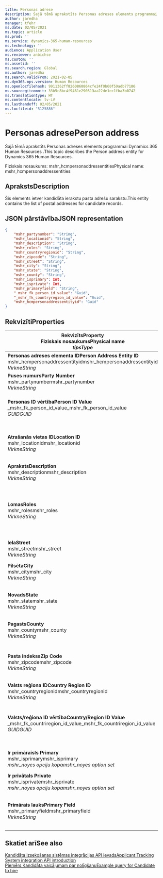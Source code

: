 ```yaml
---
title: Personas adrese
description: Šajā tēmā aprakstīts Personas adreses elements programmai Dynamics 365 Human Resources .
author: jaredha
manager: tfehr
ms.date: 02/05/2021
ms.topic: article
ms.prod: ''
ms.service: dynamics-365-human-resources
ms.technology: ''
audience: Application User
ms.reviewer: anbichse
ms.custom: ''
ms.assetid: ''
ms.search.region: Global
ms.author: jaredha
ms.search.validFrom: 2021-02-05
ms.dyn365.ops.version: Human Resources
ms.openlocfilehash: 9911362ff8260860864cfe24f0b60f59adb77186
ms.sourcegitcommit: 33b5c8bc4f9461e290513aa22de1ec1fba3b0742
ms.translationtype: HT
ms.contentlocale: lv-LV
ms.lasthandoff: 02/05/2021
ms.locfileid: "5125886"
---
```

# <a name="person-address"></a><span data-ttu-id="86e57-103">Personas adrese</span><span class="sxs-lookup"><span data-stu-id="86e57-103">Person address</span></span>

<span data-ttu-id="86e57-104">Šajā tēmā aprakstīts Personas adreses elements programmai Dynamics 365 Human Resources .</span><span class="sxs-lookup"><span data-stu-id="86e57-104">This topic describes the Person address entity for Dynamics 365 Human Resources.</span></span>

<span data-ttu-id="86e57-105">Fiziskais nosaukums: mshr_hcmpersonaddressentities</span><span class="sxs-lookup"><span data-stu-id="86e57-105">Physical name: mshr_hcmpersonaddressentities</span></span>

## <a name="description"></a><span data-ttu-id="86e57-106">Apraksts</span><span class="sxs-lookup"><span data-stu-id="86e57-106">Description</span></span>

<span data-ttu-id="86e57-107">Šis elements ietver kandidāta ierakstu pasta adrešu sarakstu.</span><span class="sxs-lookup"><span data-stu-id="86e57-107">This entity contains the list of postal addresses for candidate records.</span></span>

## <a name="json-representation"></a><span data-ttu-id="86e57-108">JSON pārstāvība</span><span class="sxs-lookup"><span data-stu-id="86e57-108">JSON representation</span></span>

```json
{
    "mshr_partynumber": "String",
    "mshr_locationid": "String",
    "mshr_description": "String",
    "mshr_roles": "String",
    "mshr_countryregionid": "String",
    "mshr_zipcode": "String",
    "mshr_street": "String",
    "mshr_city": "String",
    "mshr_state": "String",
    "mshr_county": "String",
    "mshr_isprimary": Int,
    "mshr_isprivate": Int,
    "mshr_primaryfield": "String",
    "_mshr_fk_person_id_value": "Guid",
    "_mshr_fk_countryregion_id_value": "Guid",
    "mshr_hcmpersonaddressentityid": "Guid"
}
```

## <a name="properties"></a><span data-ttu-id="86e57-109">Rekvizīti</span><span class="sxs-lookup"><span data-stu-id="86e57-109">Properties</span></span>

| <span data-ttu-id="86e57-110">Rekvizīts</span><span class="sxs-lookup"><span data-stu-id="86e57-110">Property</span></span><br><span data-ttu-id="86e57-111">**Fiziskais nosaukums**</span><span class="sxs-lookup"><span data-stu-id="86e57-111">**Physical name**</span></span><br><span data-ttu-id="86e57-112">**_tips_**</span><span class="sxs-lookup"><span data-stu-id="86e57-112">**_Type_**</span></span> | <span data-ttu-id="86e57-113">Izmantot</span><span class="sxs-lookup"><span data-stu-id="86e57-113">Use</span></span> | <span data-ttu-id="86e57-114">Apraksts</span><span class="sxs-lookup"><span data-stu-id="86e57-114">Description</span></span> |
| --- | --- | --- |
| <span data-ttu-id="86e57-115">**Personas adreses elementa ID**</span><span class="sxs-lookup"><span data-stu-id="86e57-115">**Person Address Entity ID**</span></span><br><span data-ttu-id="86e57-116">mshr_hcmpersonaddressentityid</span><span class="sxs-lookup"><span data-stu-id="86e57-116">mshr_hcmpersonaddressentityid</span></span><br><span data-ttu-id="86e57-117">*Virkne*</span><span class="sxs-lookup"><span data-stu-id="86e57-117">*String*</span></span> | <span data-ttu-id="86e57-118">Tikai lasāms</span><span class="sxs-lookup"><span data-stu-id="86e57-118">Read-only</span></span><br><span data-ttu-id="86e57-119">Obligāts</span><span class="sxs-lookup"><span data-stu-id="86e57-119">Required</span></span> | <span data-ttu-id="86e57-120">Sistēmas ģenerēts unikāls identifikators elementa ierakstam.</span><span class="sxs-lookup"><span data-stu-id="86e57-120">System-generated unique identifier for the entity record.</span></span> |
| <span data-ttu-id="86e57-121">**Puses numurs**</span><span class="sxs-lookup"><span data-stu-id="86e57-121">**Party Number**</span></span><br><span data-ttu-id="86e57-122">mshr_partynumber</span><span class="sxs-lookup"><span data-stu-id="86e57-122">mshr_partynumber</span></span><br><span data-ttu-id="86e57-123">*Virkne*</span><span class="sxs-lookup"><span data-stu-id="86e57-123">*String*</span></span> | <span data-ttu-id="86e57-124">Lasīt/rakstīt</span><span class="sxs-lookup"><span data-stu-id="86e57-124">Read/write</span></span><br><span data-ttu-id="86e57-125">Obligāts</span><span class="sxs-lookup"><span data-stu-id="86e57-125">Required</span></span> | <span data-ttu-id="86e57-126">Saistītās puses (personas) ieraksta ID.</span><span class="sxs-lookup"><span data-stu-id="86e57-126">The ID of the associated party (person) record.</span></span> |
| <span data-ttu-id="86e57-127">**Personas ID vērtība**</span><span class="sxs-lookup"><span data-stu-id="86e57-127">**Person ID Value**</span></span><br><span data-ttu-id="86e57-128">_mshr_fk_person_id_value</span><span class="sxs-lookup"><span data-stu-id="86e57-128">_mshr_fk_person_id_value</span></span><br><span data-ttu-id="86e57-129">*GUID*</span><span class="sxs-lookup"><span data-stu-id="86e57-129">*GUID*</span></span> | <span data-ttu-id="86e57-130">Tikai lasāms</span><span class="sxs-lookup"><span data-stu-id="86e57-130">Read-only</span></span><br><span data-ttu-id="86e57-131">Obligāts</span><span class="sxs-lookup"><span data-stu-id="86e57-131">Required</span></span><br><span data-ttu-id="86e57-132">Ārējā atslēga: mshr_dirpersonentity mshr_dirpersonentityid</span><span class="sxs-lookup"><span data-stu-id="86e57-132">Foreign key: mshr_dirpersonentityid of mshr_dirpersonentity</span></span> | <span data-ttu-id="86e57-133">Sistēmas ģenerēts puses (personas) elementa ieraksta identifikators.</span><span class="sxs-lookup"><span data-stu-id="86e57-133">The system-generated identifier of the party (person) entity record.</span></span> |
| <span data-ttu-id="86e57-134">**Atrašanās vietas ID**</span><span class="sxs-lookup"><span data-stu-id="86e57-134">**Location ID**</span></span><br><span data-ttu-id="86e57-135">mshr_locationid</span><span class="sxs-lookup"><span data-stu-id="86e57-135">mshr_locationid</span></span><br><span data-ttu-id="86e57-136">*Virkne*</span><span class="sxs-lookup"><span data-stu-id="86e57-136">*String*</span></span> | <span data-ttu-id="86e57-137">Lasīt/rakstīt</span><span class="sxs-lookup"><span data-stu-id="86e57-137">Read/write</span></span><br><span data-ttu-id="86e57-138">Obligāts</span><span class="sxs-lookup"><span data-stu-id="86e57-138">Required</span></span> | <span data-ttu-id="86e57-139">Adreses ieraksta atrašanās vietas ID.</span><span class="sxs-lookup"><span data-stu-id="86e57-139">The location ID of the address record.</span></span> <span data-ttu-id="86e57-140">Iestatīt mshr_logisticspostaladdresslocationcdsentity elementā.</span><span class="sxs-lookup"><span data-stu-id="86e57-140">Set up in mshr_logisticspostaladdresslocationcdsentity entity.</span></span> |
| <span data-ttu-id="86e57-141">**Apraksts**</span><span class="sxs-lookup"><span data-stu-id="86e57-141">**Description**</span></span><br><span data-ttu-id="86e57-142">mshr_description</span><span class="sxs-lookup"><span data-stu-id="86e57-142">mshr_description</span></span><br><span data-ttu-id="86e57-143">*Virkne*</span><span class="sxs-lookup"><span data-stu-id="86e57-143">*String*</span></span> | <span data-ttu-id="86e57-144">Lasīt/rakstīt</span><span class="sxs-lookup"><span data-stu-id="86e57-144">Read/write</span></span><br><span data-ttu-id="86e57-145">Obligāts</span><span class="sxs-lookup"><span data-stu-id="86e57-145">Required</span></span> | <span data-ttu-id="86e57-146">Kandidāta adreses apraksts.</span><span class="sxs-lookup"><span data-stu-id="86e57-146">A description of the candidate’s address.</span></span> |
| <span data-ttu-id="86e57-147">**Lomas**</span><span class="sxs-lookup"><span data-stu-id="86e57-147">**Roles**</span></span><br><span data-ttu-id="86e57-148">mshr_roles</span><span class="sxs-lookup"><span data-stu-id="86e57-148">mshr_roles</span></span><br><span data-ttu-id="86e57-149">*Virkne*</span><span class="sxs-lookup"><span data-stu-id="86e57-149">*String*</span></span> | <span data-ttu-id="86e57-150">Lasīt/rakstīt</span><span class="sxs-lookup"><span data-stu-id="86e57-150">Read/write</span></span><br><span data-ttu-id="86e57-151">Obligāts</span><span class="sxs-lookup"><span data-stu-id="86e57-151">Required</span></span> | <span data-ttu-id="86e57-152">Šai adresei piešķirtās lomas.</span><span class="sxs-lookup"><span data-stu-id="86e57-152">The roles assigned for this address.</span></span> <span data-ttu-id="86e57-153">Var piešķirt vairāk nekā vienu lomu.</span><span class="sxs-lookup"><span data-stu-id="86e57-153">More than one role can be assigned.</span></span> <span data-ttu-id="86e57-154">Katra loma ir jāatdala ar semikolu.</span><span class="sxs-lookup"><span data-stu-id="86e57-154">Each role should be separated by a semicolon.</span></span> <span data-ttu-id="86e57-155">Derīgas vērtības, kas mshr_logisticslocationroleentity elementā.</span><span class="sxs-lookup"><span data-stu-id="86e57-155">Valid values contained in the mshr_logisticslocationroleentity entity.</span></span> |
| <span data-ttu-id="86e57-156">**Iela**</span><span class="sxs-lookup"><span data-stu-id="86e57-156">**Street**</span></span><br><span data-ttu-id="86e57-157">mshr_street</span><span class="sxs-lookup"><span data-stu-id="86e57-157">mshr_street</span></span><br><span data-ttu-id="86e57-158">*Virkne*</span><span class="sxs-lookup"><span data-stu-id="86e57-158">*String*</span></span> | <span data-ttu-id="86e57-159">Lasīt/rakstīt</span><span class="sxs-lookup"><span data-stu-id="86e57-159">Read/write</span></span><br><span data-ttu-id="86e57-160">Neobligāti</span><span class="sxs-lookup"><span data-stu-id="86e57-160">Optional</span></span> | <span data-ttu-id="86e57-161">Ielas numurs.</span><span class="sxs-lookup"><span data-stu-id="86e57-161">The street number.</span></span> |
| <span data-ttu-id="86e57-162">**Pilsēta**</span><span class="sxs-lookup"><span data-stu-id="86e57-162">**City**</span></span><br><span data-ttu-id="86e57-163">mshr_city</span><span class="sxs-lookup"><span data-stu-id="86e57-163">mshr_city</span></span><br><span data-ttu-id="86e57-164">*Virkne*</span><span class="sxs-lookup"><span data-stu-id="86e57-164">*String*</span></span> | <span data-ttu-id="86e57-165">Lasīt/rakstīt</span><span class="sxs-lookup"><span data-stu-id="86e57-165">Read/write</span></span><br><span data-ttu-id="86e57-166">Neobligāti</span><span class="sxs-lookup"><span data-stu-id="86e57-166">Optional</span></span> | <span data-ttu-id="86e57-167">Adreses pilsēta.</span><span class="sxs-lookup"><span data-stu-id="86e57-167">The city of the address.</span></span> <span data-ttu-id="86e57-168">Iestatīt mshr_logisticsaddresscityentity elementā.</span><span class="sxs-lookup"><span data-stu-id="86e57-168">Set up in mshr_logisticsaddresscityentity entity.</span></span> |
| <span data-ttu-id="86e57-169">**Novads**</span><span class="sxs-lookup"><span data-stu-id="86e57-169">**State**</span></span><br><span data-ttu-id="86e57-170">mshr_state</span><span class="sxs-lookup"><span data-stu-id="86e57-170">mshr_state</span></span><br><span data-ttu-id="86e57-171">*Virkne*</span><span class="sxs-lookup"><span data-stu-id="86e57-171">*String*</span></span> | <span data-ttu-id="86e57-172">Lasīt/rakstīt</span><span class="sxs-lookup"><span data-stu-id="86e57-172">Read/write</span></span><br><span data-ttu-id="86e57-173">Neobligāti</span><span class="sxs-lookup"><span data-stu-id="86e57-173">Optional</span></span> | <span data-ttu-id="86e57-174">Administratīvais apgabals adresē.</span><span class="sxs-lookup"><span data-stu-id="86e57-174">The state of the address.</span></span> <span data-ttu-id="86e57-175">Iestatīt mshr_logisticsaddressstateentity elementā.</span><span class="sxs-lookup"><span data-stu-id="86e57-175">Set up in mshr_logisticsaddressstateentity entity.</span></span> |
| <span data-ttu-id="86e57-176">**Pagasts**</span><span class="sxs-lookup"><span data-stu-id="86e57-176">**County**</span></span><br><span data-ttu-id="86e57-177">mshr_county</span><span class="sxs-lookup"><span data-stu-id="86e57-177">mshr_county</span></span><br><span data-ttu-id="86e57-178">*Virkne*</span><span class="sxs-lookup"><span data-stu-id="86e57-178">*String*</span></span> | <span data-ttu-id="86e57-179">Lasīt/rakstīt</span><span class="sxs-lookup"><span data-stu-id="86e57-179">Read/write</span></span><br><span data-ttu-id="86e57-180">Neobligāti</span><span class="sxs-lookup"><span data-stu-id="86e57-180">Optional</span></span> | <span data-ttu-id="86e57-181">Adreses apgabals.</span><span class="sxs-lookup"><span data-stu-id="86e57-181">The county of the address.</span></span> <span data-ttu-id="86e57-182">Iestatīt mshr_logisticsaddresscountyentity elementā.</span><span class="sxs-lookup"><span data-stu-id="86e57-182">Set up in mshr_logisticsaddresscountyentity entity.</span></span> |
| <span data-ttu-id="86e57-183">**Pasta indekss**</span><span class="sxs-lookup"><span data-stu-id="86e57-183">**Zip Code**</span></span><br><span data-ttu-id="86e57-184">mshr_zipcode</span><span class="sxs-lookup"><span data-stu-id="86e57-184">mshr_zipcode</span></span><br><span data-ttu-id="86e57-185">*Virkne*</span><span class="sxs-lookup"><span data-stu-id="86e57-185">*String*</span></span> | <span data-ttu-id="86e57-186">Lasīt/rakstīt</span><span class="sxs-lookup"><span data-stu-id="86e57-186">Read/write</span></span><br><span data-ttu-id="86e57-187">Neobligāti</span><span class="sxs-lookup"><span data-stu-id="86e57-187">Optional</span></span> | <span data-ttu-id="86e57-188">Adreses ZIP/ pasta indekss.</span><span class="sxs-lookup"><span data-stu-id="86e57-188">The zip/postal code of the address.</span></span> <span data-ttu-id="86e57-189">Iestatīt mshr_logisticsaddresspostalcodeentity elementā.</span><span class="sxs-lookup"><span data-stu-id="86e57-189">Set up in mshr_logisticsaddresspostalcodeentity entity.</span></span> |
| <span data-ttu-id="86e57-190">**Valsts reģiona ID**</span><span class="sxs-lookup"><span data-stu-id="86e57-190">**Country Region ID**</span></span><br><span data-ttu-id="86e57-191">mshr_countryregionid</span><span class="sxs-lookup"><span data-stu-id="86e57-191">mshr_countryregionid</span></span><br><span data-ttu-id="86e57-192">*Virkne*</span><span class="sxs-lookup"><span data-stu-id="86e57-192">*String*</span></span> | <span data-ttu-id="86e57-193">Lasīt/rakstīt</span><span class="sxs-lookup"><span data-stu-id="86e57-193">Read/write</span></span><br><span data-ttu-id="86e57-194">Neobligāti</span><span class="sxs-lookup"><span data-stu-id="86e57-194">Optional</span></span> | <span data-ttu-id="86e57-195">Adreses valsts vai reģions.</span><span class="sxs-lookup"><span data-stu-id="86e57-195">The country or region of the address.</span></span> |
| <span data-ttu-id="86e57-196">**Valsts/reģiona ID vērtība**</span><span class="sxs-lookup"><span data-stu-id="86e57-196">**Country/Region ID Value**</span></span><br><span data-ttu-id="86e57-197">_mshr_fk_countriregion_id_value</span><span class="sxs-lookup"><span data-stu-id="86e57-197">_mshr_fk_countriregion_id_value</span></span><br><span data-ttu-id="86e57-198">*GUID*</span><span class="sxs-lookup"><span data-stu-id="86e57-198">*GUID*</span></span> | <span data-ttu-id="86e57-199">Tikai lasāms</span><span class="sxs-lookup"><span data-stu-id="86e57-199">Read-only</span></span><br><span data-ttu-id="86e57-200">Neobligāti</span><span class="sxs-lookup"><span data-stu-id="86e57-200">Optional</span></span><br><span data-ttu-id="86e57-201">Ārējā atslēga: mshr_logisticsaddresscountryregionentity mshr_logisticaddresscountryregionentityid</span><span class="sxs-lookup"><span data-stu-id="86e57-201">Foreign key: mshr_logisticaddresscountryregionentityid of mshr_logisticsaddresscountryregionentity</span></span> | <span data-ttu-id="86e57-202">Sistēmas ģenerēts unikālais adreses valsts/reģiona identifikators.</span><span class="sxs-lookup"><span data-stu-id="86e57-202">System-generated unique identifier of the country/region of the address.</span></span> |
| <span data-ttu-id="86e57-203">**Ir primārais**</span><span class="sxs-lookup"><span data-stu-id="86e57-203">**Is Primary**</span></span><br><span data-ttu-id="86e57-204">mshr_isprimary</span><span class="sxs-lookup"><span data-stu-id="86e57-204">mshr_isprimary</span></span><br><span data-ttu-id="86e57-205">*mshr_noyes opciju kopa*</span><span class="sxs-lookup"><span data-stu-id="86e57-205">*mshr_noyes option set*</span></span> | <span data-ttu-id="86e57-206">Lasīt/rakstīt</span><span class="sxs-lookup"><span data-stu-id="86e57-206">Read/write</span></span><br><span data-ttu-id="86e57-207">Obligāts</span><span class="sxs-lookup"><span data-stu-id="86e57-207">Required</span></span> | <span data-ttu-id="86e57-208">Nosaka, vai šī adrese ir definētās lomas personas primārā adrese.</span><span class="sxs-lookup"><span data-stu-id="86e57-208">Identifies whether this address is the primary address for the person of the defined role.</span></span> |
| <span data-ttu-id="86e57-209">**Ir privāta**</span><span class="sxs-lookup"><span data-stu-id="86e57-209">**Is Private**</span></span><br><span data-ttu-id="86e57-210">mshr_isprivate</span><span class="sxs-lookup"><span data-stu-id="86e57-210">mshr_isprivate</span></span><br><span data-ttu-id="86e57-211">*mshr_noyes opciju kopa*</span><span class="sxs-lookup"><span data-stu-id="86e57-211">*mshr_noyes option set*</span></span> | <span data-ttu-id="86e57-212">Lasīt/rakstīt</span><span class="sxs-lookup"><span data-stu-id="86e57-212">Read/write</span></span><br><span data-ttu-id="86e57-213">Obligāts</span><span class="sxs-lookup"><span data-stu-id="86e57-213">Required</span></span> | <span data-ttu-id="86e57-214">Norāda, vai šī adrese ir fiziskas personas adrese.</span><span class="sxs-lookup"><span data-stu-id="86e57-214">Identifies whether this address is a private address for the person.</span></span> |
| <span data-ttu-id="86e57-215">**Primārais lauks**</span><span class="sxs-lookup"><span data-stu-id="86e57-215">**Primary Field**</span></span><br><span data-ttu-id="86e57-216">mshr_primaryfield</span><span class="sxs-lookup"><span data-stu-id="86e57-216">mshr_primaryfield</span></span><br><span data-ttu-id="86e57-217">*Virkne*</span><span class="sxs-lookup"><span data-stu-id="86e57-217">*String*</span></span> | <span data-ttu-id="86e57-218">Tikai lasāms</span><span class="sxs-lookup"><span data-stu-id="86e57-218">Read-only</span></span><br><span data-ttu-id="86e57-219">Obligāts</span><span class="sxs-lookup"><span data-stu-id="86e57-219">Required</span></span> | <span data-ttu-id="86e57-220">Lauks, kas tiek izmantots kā elementa ieraksta primārais identifikators.</span><span class="sxs-lookup"><span data-stu-id="86e57-220">Field used as a primary identifier of the entity record.</span></span> <span data-ttu-id="86e57-221">Puses numura un atrašanās vietas ID kombinācija.</span><span class="sxs-lookup"><span data-stu-id="86e57-221">Combination of party number and location ID.</span></span> |

## <a name="see-also"></a><span data-ttu-id="86e57-222">Skatiet arī</span><span class="sxs-lookup"><span data-stu-id="86e57-222">See also</span></span>

[<span data-ttu-id="86e57-223">Kandidāta izsekošanas sistēmas integrācijas API ievads</span><span class="sxs-lookup"><span data-stu-id="86e57-223">Applicant Tracking System integration API introduction</span></span>](hr-admin-integration-ats-api-introduction.md)<br>
[<span data-ttu-id="86e57-224">Piemērs Kandidāta vaicājumam par nolīgšanu</span><span class="sxs-lookup"><span data-stu-id="86e57-224">Example query for Candidate to hire</span></span>](hr-admin-integration-ats-api-candidate-to-hire-example-query.md)

